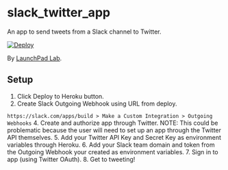 # slack_twitter_app

An app to send tweets from a Slack channel to Twitter.

[![Deploy](https://www.herokucdn.com/deploy/button.svg)](https://heroku.com/deploy?template=https://github.com/LaunchPadLab/slack_twitter_app/tree/heroku_deploy_test&env[TWITTER_KEY]=WbHZPLYeVWt25Qx1EF2VgPT91&env[TWITTER_SECRET_KEY]=7Y9abtUIvQ8NFtqI2pKDWJrd3eV2eiekkvbuU74URjGyHMBvcc&env[SLACK_TEAM_DOMAIN]=launchpadlab&env[SLACK_TOKEN]=oAMstvZYYarWG7IQkcNBjha1)

By [LaunchPad Lab](http://launchpadlab.com).

## Setup

1. Click Deploy to Heroku button.
2. Create Slack Outgoing Webhook using URL from deploy.  

  `https://slack.com/apps/build > Make a Custom Integration > Outgoing Webhooks`
4. Create and authorize app through Twitter.
NOTE: This could be problematic because the user will need to set up an app through the Twitter API themselves.
5. Add your Twitter API Key and Secret Key as environment variables through Heroku.
6. Add your Slack team domain and token from the Outgoing Webhook your created as environment variables.
7. Sign in to app (using Twitter OAuth).
8. Get to tweeting!
